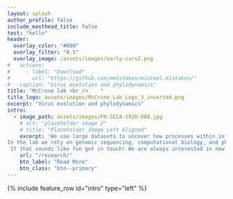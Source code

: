```yaml
---
layout: splash
author_profile: false
include_masthead_title: false
test: "hello"
header:
  overlay_color: "#000"
  overlay_filter: "0.5"
  overlay_image: /assets/images/early-sars2.png
#   actions:
#     - label: "Download"
#       url: "https://github.com/mmistakes/minimal-mistakes/"
#   caption: "Virus evolution and phylodynamics"
title: "McCrone lab <br />    "
title_logo: assets/images/McCrone_Lab_Logo_3_inverted.png
excerpt: "Virus evolution and phylodynamics"
intro:
  - image_path: assets/images/FH-SCCA-1920-680.jpg
    # alt: "placeholder image 2"
    # title: "Placeholder Image Left Aligned"
    excerpt: 'We use large datasets to uncover how processes within infected hosts and across continents shape pathogen diversity and impact human health.
In the lab we rely on genomic sequencing, computational biology, and phylogenetics to decode past events and understand current trends in virus evolution and epidemiology. 
 If that sounds like fun get in touch! We are always interested in new collaborations and team members.'
    url: "/research/"
    btn_label: "Read More"
    btn_class: "btn--primary"
---
```




{% include feature_row id="intro" type="left" %}


